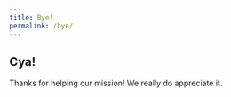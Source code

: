 ```yaml
---
title: Bye!
permalink: /bye/
---
```


## Cya!

Thanks for helping our mission! We really do appreciate it.
